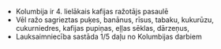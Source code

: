 * Kolumbija ir 4. lielākais kafijas ražotājs pasaulē
* Vēl ražo sagrieztas puķes, banānus, rīsus, tabaku, kukurūzu, cukurniedres, kafijas pupiņas, eļļas sēklas, dārzeņus,
* Lauksaimniecība sastāda 1/5 daļu no Kolumbijas darbiem
